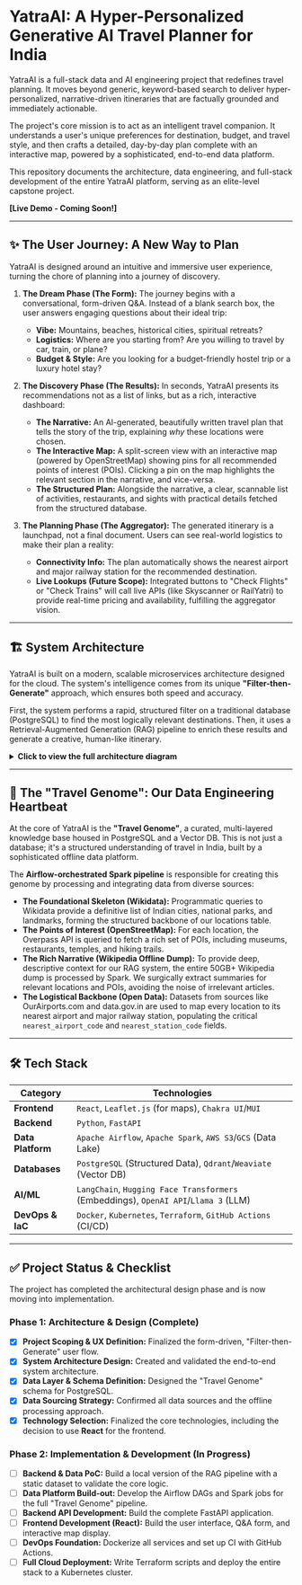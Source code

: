 # YatraAI: A Hyper-Personalized Generative AI Travel Planner for India

YatraAI is a full-stack data and AI engineering project that redefines travel planning. It moves beyond generic, keyword-based search to deliver hyper-personalized, narrative-driven itineraries that are factually grounded and immediately actionable.

The project's core mission is to act as an intelligent travel companion. It understands a user's unique preferences for destination, budget, and travel style, and then crafts a detailed, day-by-day plan complete with an interactive map, powered by a sophisticated, end-to-end data platform.

This repository documents the architecture, data engineering, and full-stack development of the entire YatraAI platform, serving as an elite-level capstone project.

**[Live Demo - Coming Soon!]**

---

## ✨ The User Journey: A New Way to Plan

YatraAI is designed around an intuitive and immersive user experience, turning the chore of planning into a journey of discovery.

1.  **The Dream Phase (The Form):** The journey begins with a conversational, form-driven Q&A. Instead of a blank search box, the user answers engaging questions about their ideal trip:
    *   **Vibe:** Mountains, beaches, historical cities, spiritual retreats?
    *   **Logistics:** Where are you starting from? Are you willing to travel by car, train, or plane?
    *   **Budget & Style:** Are you looking for a budget-friendly hostel trip or a luxury hotel stay?

2.  **The Discovery Phase (The Results):** In seconds, YatraAI presents its recommendations not as a list of links, but as a rich, interactive dashboard:
    *   **The Narrative:** An AI-generated, beautifully written travel plan that tells the story of the trip, explaining *why* these locations were chosen.
    *   **The Interactive Map:** A split-screen view with an interactive map (powered by OpenStreetMap) showing pins for all recommended points of interest (POIs). Clicking a pin on the map highlights the relevant section in the narrative, and vice-versa.
    *   **The Structured Plan:** Alongside the narrative, a clear, scannable list of activities, restaurants, and sights with practical details fetched from the structured database.

3.  **The Planning Phase (The Aggregator):** The generated itinerary is a launchpad, not a final document. Users can see real-world logistics to make their plan a reality:
    *   **Connectivity Info:** The plan automatically shows the nearest airport and major railway station for the recommended destination.
    *   **Live Lookups (Future Scope):** Integrated buttons to "Check Flights" or "Check Trains" will call live APIs (like Skyscanner or RailYatri) to provide real-time pricing and availability, fulfilling the aggregator vision.

---

## 🏗️ System Architecture

YatraAI is built on a modern, scalable microservices architecture designed for the cloud. The system's intelligence comes from its unique **"Filter-then-Generate"** approach, which ensures both speed and accuracy.

First, the system performs a rapid, structured filter on a traditional database (PostgreSQL) to find the most logically relevant destinations. Then, it uses a Retrieval-Augmented Generation (RAG) pipeline to enrich these results and generate a creative, human-like itinerary.

<details>
<summary><strong>Click to view the full architecture diagram</strong></summary>

```mermaid
graph TD
    %% --- Diagram Title & Description ---
    %% This architecture is for a Form-Driven Generative AI Travel Platform.
    %% Key Design: A "Filter-then-Generate" approach. A fast, structured query on PostgreSQL 
    %% finds candidates. RAG is then used to create a rich, narrative response.
    %% Data Engineering: Leverages offline dumps (Wikipedia) for robust, scalable knowledge base creation.

    %% --- 1. LIVE REQUEST/RESPONSE FLOW (User-Facing) ---

    subgraph UserInteraction ["User Interaction Layer"]
        style UserInteraction fill:#e6f3ff,stroke:#004085
        User([fa:fa-user User]) -- "Fills out Q&A Form" --> FE["Frontend (React)<br/>Displays recommendations & map (OSM/Leaflet.js)"]
    end

    subgraph KubernetesCluster ["Cloud Platform (Deployed on Kubernetes)"]
        style KubernetesCluster fill:#f0f0f0,stroke:#555,stroke-width:2px,stroke-dasharray: 5 5

        subgraph ServingLayer ["API & Intelligence Layer"]
            style ServingLayer fill:#d4edda,stroke:#155724
            Backend["Backend Service (FastAPI)<br/>1. Validates Form Input<br/>2. Orchestrates Filtering & Generation"]
        end

        subgraph PersistenceLayer ["Persistence Layer"]
            style PersistenceLayer fill:#f8d7da,stroke:#721c24
            PostgresDB["fa:fa-database PostgreSQL DB<br/><b>'Travel Genome'</b><br/>Stores structured location data with filterable attributes (tags, budget, category)"]
            VectorDB["fa:fa-project-diagram Vector DB (Qdrant/Weaveiate)<br/>Stores embeddings for descriptions & POIs for semantic enrichment"]
        end

        %% Connections for the Live Request Flow
        FE -- "1. POST /recommend (Form JSON)" --> Backend
        Backend -- "<b>2. PRIMARY FILTER: SQL Query</b><br/>(WHERE category='MOUNTAIN' AND budget='MID_RANGE'...)" --> PostgresDB
        PostgresDB -- "3. Return Top 5 Matching Locations" --> Backend
        Backend -- "4. Retrieve Rich Context for Matches<br/>(Descriptions, POIs, etc.)" --> PostgresDB
        Backend -- "5. (Optional) Enrich with Semantic Search<br/>'Find unique cultural spots in these cities'" --> VectorDB
    end

    subgraph ExternalServices ["External AI Services"]
        style ExternalServices fill:#e2d9f3,stroke:#4b2a8a
        LLM["fa:fa-robot Generative LLM<br/>(OpenAI/Llama 3)"]
    end

    %% Connections for AI Generation and Final Response
    Backend -- "6. Construct Augmented Prompt" --> LLM
    LLM -- "7. Generate Itinerary Text" --> Backend
    Backend -- "8. Return Final JSON<br/>(Generated Text + Structured Map Data)" --> FE


    %% --- 2. OFFLINE DATA PLATFORM FLOW ('Travel Genome' Factory) ---

    subgraph DataSources ["External & Offline Data Sources"]
        style DataSources fill:#f4f4f4,stroke:#666
        WikipediaDump["fa:fa-archive Wikipedia Dump<br/>(50GB+ XML on S3/GCS)"]
        WikidataAPI["fa:fa-wikipedia-w Wikidata API<br/>(Cities, States)"]
        OSM_API["fa:fa-map-marked-alt OpenStreetMap API<br/>(POIs, Airports, Stations)"]
    end

    subgraph DataPlatform ["Data Engineering Platform (Offline Pipelines)"]
        style DataPlatform fill:#f0f0f0,stroke:#555,stroke-width:2px,stroke-dasharray: 5 5

        subgraph Orchestration ["Orchestration"]
            style Orchestration fill:#cce5ff,stroke:#004085
            Airflow["fa:fa-calendar-alt Airflow<br/>Schedules and manages the data pipeline DAGs"]
        end

        subgraph Processing ["Processing & Staging"]
            style Processing fill:#d1ecf1,stroke:#0c5460
            DataLake["fa:fa-archive Data Lake (S3/GCS)<br/>Stores raw and intermediate data (Parquet)"]
            Spark["fa:fa-cogs Spark Jobs<br/>Fetches, cleans, joins, filters dump, and generates embeddings"]
        end

        %% Connections for the Offline Data Flow
        Airflow -- "Triggers scheduled jobs" --> Spark
        
        %% Spark's Interactions
        Spark -- "1a. Fetches & Processes" --> WikidataAPI
        Spark -- "1b. Fetches & Processes" --> OSM_API
        Spark -- "2. Reads Entire Dump & Filters" --> WikipediaDump
        Spark -- "3. Stages Intermediate Data" --> DataLake
        Spark -- "4. Loads Final Structured 'Genome' Data" --> PostgresDB
        Spark -- "5. Loads Text Embeddings" --> VectorDB
    end
```

</details>

---

## 🧬 The "Travel Genome": Our Data Engineering Heartbeat

At the core of YatraAI is the **"Travel Genome"**, a curated, multi-layered knowledge base housed in PostgreSQL and a Vector DB. This is not just a database; it's a structured understanding of travel in India, built by a sophisticated offline data platform.

The **Airflow-orchestrated Spark pipeline** is responsible for creating this genome by processing and integrating data from diverse sources:

*   **The Foundational Skeleton (Wikidata):** Programmatic queries to Wikidata provide a definitive list of Indian cities, national parks, and landmarks, forming the structured backbone of our locations table.
*   **The Points of Interest (OpenStreetMap):** For each location, the Overpass API is queried to fetch a rich set of POIs, including museums, restaurants, temples, and hiking trails.
*   **The Rich Narrative (Wikipedia Offline Dump):** To provide deep, descriptive context for our RAG system, the entire 50GB+ Wikipedia dump is processed by Spark. We surgically extract summaries for relevant locations and POIs, avoiding the noise of irrelevant articles.
*   **The Logistical Backbone (Open Data):** Datasets from sources like OurAirports.com and data.gov.in are used to map every location to its nearest airport and major railway station, populating the critical `nearest_airport_code` and `nearest_station_code` fields.

---

## 🛠️ Tech Stack

| Category          | Technologies                                                                          |
| ----------------- | ------------------------------------------------------------------------------------- |
| **Frontend**      | `React`, `Leaflet.js` (for maps), `Chakra UI`/`MUI`                                     |
| **Backend**       | `Python`, `FastAPI`                                                                   |
| **Data Platform** | `Apache Airflow`, `Apache Spark`, `AWS S3`/`GCS` (Data Lake)                            |
| **Databases**     | `PostgreSQL` (Structured Data), `Qdrant`/`Weaviate` (Vector DB)                       |
| **AI/ML**         | `LangChain`, `Hugging Face Transformers` (Embeddings), `OpenAI API`/`Llama 3` (LLM)    |
| **DevOps & IaC**  | `Docker`, `Kubernetes`, `Terraform`, `GitHub Actions` (CI/CD)                         |

---

## ✅ Project Status & Checklist

The project has completed the architectural design phase and is now moving into implementation.

### Phase 1: Architecture & Design (Complete)
-   [x] **Project Scoping & UX Definition:** Finalized the form-driven, "Filter-then-Generate" user flow.
-   [x] **System Architecture Design:** Created and validated the end-to-end system architecture.
-   [x] **Data Layer & Schema Definition:** Designed the "Travel Genome" schema for PostgreSQL.
-   [x] **Data Sourcing Strategy:** Confirmed all data sources and the offline processing approach.
-   [x] **Technology Selection:** Finalized the core technologies, including the decision to use **React** for the frontend.

### Phase 2: Implementation & Development (In Progress)
-   [ ] **Backend & Data PoC:** Build a local version of the RAG pipeline with a static dataset to validate the core logic.
-   [ ] **Data Platform Build-out:** Develop the Airflow DAGs and Spark jobs for the full "Travel Genome" pipeline.
-   [ ] **Backend API Development:** Build the complete FastAPI application.
-   [ ] **Frontend Development (React):** Build the user interface, Q&A form, and interactive map display.
-   [ ] **DevOps Foundation:** Dockerize all services and set up CI with GitHub Actions.
-   [ ] **Full Cloud Deployment:** Write Terraform scripts and deploy the entire stack to a Kubernetes cluster.
